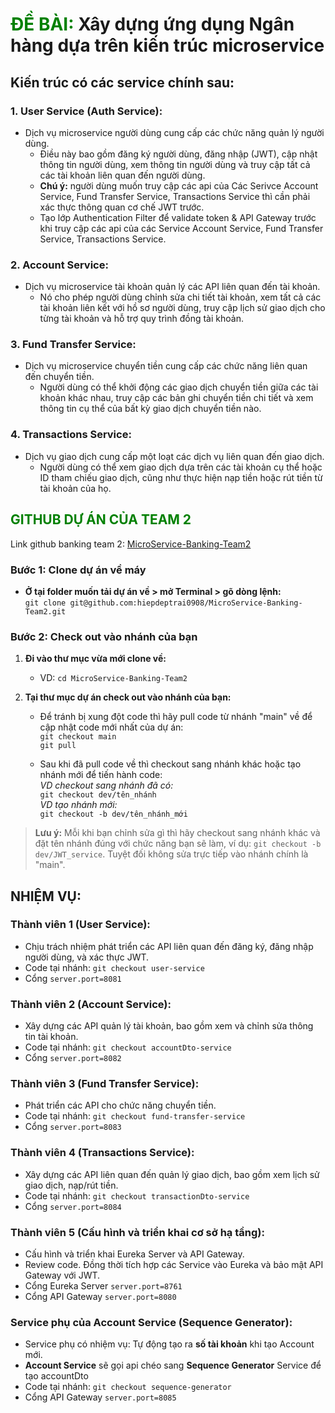 # <font color="green">ĐỀ BÀI:</font> Xây dựng ứng dụng Ngân hàng dựa trên kiến trúc microservice

## Kiến trúc có các service chính sau:

### 1. User Service (Auth Service):

-   Dịch vụ microservice người dùng cung cấp các chức năng quản lý người dùng.
    -   Điều này bao gồm đăng ký người dùng, đăng nhập (JWT), cập nhật thông tin người dùng, xem thông tin người dùng và truy cập tất cả các tài khoản liên quan đến người dùng.
    -   **Chú ý:** người dùng muốn truy cập các api của Các Serivce Account Service, Fund Transfer Service, Transactions Service thì cần phải xác thực thông quan cơ chế JWT trước.
    -   Tạo lớp Authentication Filter để validate token & API Gateway trước khi truy cập các api của các Service Account Service, Fund Transfer Service, Transactions Service.

### 2. Account Service:

-   Dịch vụ microservice tài khoản quản lý các API liên quan đến tài khoản.
    -   Nó cho phép người dùng chỉnh sửa chi tiết tài khoản, xem tất cả các tài khoản liên kết với hồ sơ người dùng, truy cập lịch sử giao dịch cho từng tài khoản và hỗ trợ quy trình đồng tài khoản.

### 3. Fund Transfer Service:

-   Dịch vụ microservice chuyển tiền cung cấp các chức năng liên quan đến chuyển tiền.
    -   Người dùng có thể khởi động các giao dịch chuyển tiền giữa các tài khoản khác nhau, truy cập các bản ghi chuyển tiền chi tiết và xem thông tin cụ thể của bất kỳ giao dịch chuyển tiền nào.

### 4. Transactions Service:

-   Dịch vụ giao dịch cung cấp một loạt các dịch vụ liên quan đến giao dịch.
    -   Người dùng có thể xem giao dịch dựa trên các tài khoản cụ thể hoặc ID tham chiếu giao dịch, cũng như thực hiện nạp tiền hoặc rút tiền từ tài khoản của họ.

## <font color="green">GITHUB DỰ ÁN CỦA TEAM 2</font>

Link github banking team 2: [MicroService-Banking-Team2](https://github.com/hiepdeptrai0908/MicroService-Banking-Team2)

### Bước 1: Clone dự án về máy
- **Ở tại folder muốn tải dự án về > mở Terminal > gõ dòng lệnh:**<br>
  `git clone git@github.com:hiepdeptrai0908/MicroService-Banking-Team2.git`

### Bước 2: Check out vào nhánh của bạn
1. **Đi vào thư mục vừa mới clone về:**
    - VD: `cd MicroService-Banking-Team2`

2. **Tại thư mục dự án check out vào nhánh của bạn:**
    - Để tránh bị xung đột code thì hãy pull code từ nhánh "main" về để cập nhật code mới nhất của dự án:  
      `git checkout main`  
      `git pull`

    - Sau khi đã pull code về thì checkout sang nhánh khác hoặc tạo nhánh mới để tiến hành code:  
      *VD checkout sang nhánh đã có:*  
      `git checkout dev/tên_nhánh`  
      *VD tạo nhánh mới:*  
      `git checkout -b dev/tên_nhánh_mới`

> **Lưu ý:** Mỗi khi bạn chỉnh sửa gì thì hãy checkout sang nhánh khác và đặt tên nhánh đúng với chức năng bạn sẽ làm, ví dụ: `git checkout -b dev/JWT_service`. Tuyệt đối không sửa trực tiếp vào nhánh chính là "main".

## NHIỆM VỤ:

### **Thành viên 1 (User Service)**: 
- Chịu trách nhiệm phát triển các API liên quan đến đăng ký, đăng nhập người dùng, và xác thực JWT.
- Code tại nhánh: `git checkout user-service`
- Cổng `server.port=8081`

### **Thành viên 2 (Account Service)**: 
- Xây dựng các API quản lý tài khoản, bao gồm xem và chỉnh sửa thông tin tài khoản.
- Code tại nhánh: `git checkout accountDto-service`
- Cổng `server.port=8082`

### **Thành viên 3 (Fund Transfer Service)**: 
- Phát triển các API cho chức năng chuyển tiền.
- Code tại nhánh: `git checkout fund-transfer-service`
- Cổng `server.port=8083`

### **Thành viên 4 (Transactions Service)**: 
- Xây dựng các API liên quan đến quản lý giao dịch, bao gồm xem lịch sử giao dịch, nạp/rút tiền.
- Code tại nhánh: `git checkout transactionDto-service`
- Cổng `server.port=8084`

### **Thành viên 5 (Cấu hình và triển khai cơ sở hạ tầng)**: 
- Cấu hình và triển khai Eureka Server và API Gateway.
- Review code. Đồng thời tích hợp các Service vào Eureka và bảo mật API Gateway với JWT.
- Cổng Eureka Server `server.port=8761`
- Cổng API Gateway `server.port=8080`

### **Service phụ của Account Service (Sequence Generator)**:
- Service phụ có nhiệm vụ: Tự động tạo ra **số tài khoản** khi tạo Account mới.
- **Account Service** sẽ gọi api chéo sang **Sequence Generator** Service để tạo accountDto
- Code tại nhánh: `git checkout sequence-generator`
- Cổng API Gateway `server.port=8085`
